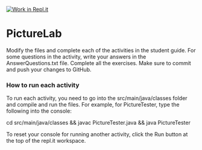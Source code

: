 [![Work in Repl.it](https://classroom.github.com/assets/work-in-replit-14baed9a392b3a25080506f3b7b6d57f295ec2978f6f33ec97e36a161684cbe9.svg)](https://classroom.github.com/online_ide?assignment_repo_id=4158064&assignment_repo_type=AssignmentRepo)
# PictureLab
Modify the files and complete each of the activities in the student guide. For some questions in the activity, write your answers in the AnswerQuestions.txt file. Complete all the exercises. Make sure to commit and push your changes to GitHub.

### How to run each activity
To run each activity, you need to go into the src/main/java/classes folder and compile and run the files. For example, for PictureTester, type the following into the console:

cd src/main/java/classes && javac PictureTester.java && java PictureTester

To reset your console for running another activity, click the Run button at the top of the repl.it workspace.
